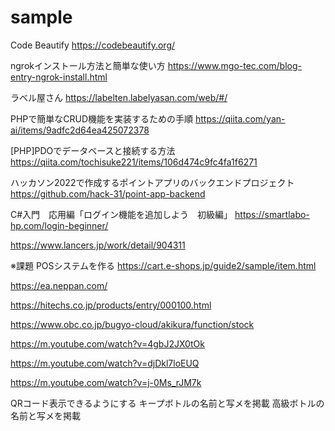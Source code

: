 # sample
Code Beautify
https://codebeautify.org/

ngrokインストール方法と簡単な使い方
https://www.mgo-tec.com/blog-entry-ngrok-install.html

ラベル屋さん
https://labelten.labelyasan.com/web/#/

PHPで簡単なCRUD機能を実装するための手順
https://qiita.com/yan-ai/items/9adfc2d64ea425072378

[PHP]PDOでデータベースと接続する方法
https://qiita.com/tochisuke221/items/106d474c9fc4fa1f6271


ハッカソン2022で作成するポイントアプリのバックエンドプロジェクト
https://github.com/hack-31/point-app-backend

C#入門　応用編「ログイン機能を追加しよう　初級編」
https://smartlabo-hp.com/login-beginner/

https://www.lancers.jp/work/detail/904311


※課題
POSシステムを作る
https://cart.e-shops.jp/guide2/sample/item.html

https://ea.neppan.com/

https://hitechs.co.jp/products/entry/000100.html

https://www.obc.co.jp/bugyo-cloud/akikura/function/stock

https://m.youtube.com/watch?v=4gbJ2JX0tOk

https://m.youtube.com/watch?v=djDkl7loEUQ

https://m.youtube.com/watch?v=j-0Ms_rJM7k


QRコード表示できるようにする
キープボトルの名前と写メを掲載
高級ボトルの名前と写メを掲載
